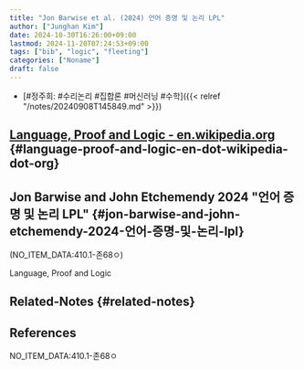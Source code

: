 ```yaml
---
title: "Jon Barwise et al. (2024) 언어 증명 및 논리 LPL"
author: ["Junghan Kim"]
date: 2024-10-30T16:26:00+09:00
lastmod: 2024-11-20T07:24:53+09:00
tags: ["bib", "logic", "fleeting"]
categories: ["Noname"]
draft: false
---
```


<!--more-->

-   [#정주희: #수리논리 #집합론 #머신러닝 #수학]({{< relref "/notes/20240908T145849.md" >}})


## [Language, Proof and Logic - en.wikipedia.org](https://en.wikipedia.org/wiki/Language,_Proof_and_Logic) {#language-proof-and-logic-en-dot-wikipedia-dot-org}


## Jon Barwise and John Etchemendy 2024 "언어 증명 및 논리 LPL" {#jon-barwise-and-john-etchemendy-2024-언어-증명-및-논리-lpl}

(NO_ITEM_DATA:410.1-존68ㅇ)

Language, Proof and Logic


## Related-Notes {#related-notes}

## References

<style>.csl-entry{text-indent: -1.5em; margin-left: 1.5em;}</style><div class="csl-bib-body">
  <div class="csl-entry">NO_ITEM_DATA:410.1-존68ㅇ</div>
</div>
